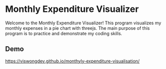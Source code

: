 # Monthly Expenditure Visualizer

Welcome to the Monthly Expenditure Visualizer! This program visualizes my monthly expenses in a pie chart with threejs. The main purpose of this program is to practice and demonstrate my coding skills.

## Demo

https://viswongdev.github.io/monthyly-expenditure-visualisation/